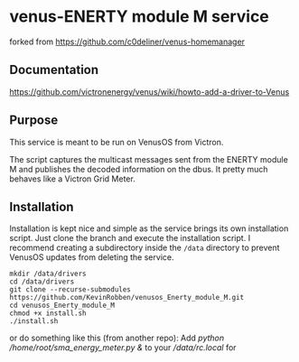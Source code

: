 # venus-ENERTY module M service
forked from https://github.com/c0deliner/venus-homemanager

## Documentation
https://github.com/victronenergy/venus/wiki/howto-add-a-driver-to-Venus

## Purpose
This service is meant to be run on VenusOS from Victron.

The script captures the multicast messages sent from the ENERTY module M and publishes the decoded
information on the dbus. It pretty much behaves like a Victron Grid Meter.

## Installation
Installation is kept nice and simple as the service brings its own installation script.
Just clone the branch and execute the installation script.
I recommend creating a subdirectory inside the `/data` directory to prevent VenusOS updates from deleting the service.

```
mkdir /data/drivers
cd /data/drivers
git clone --recurse-submodules https://github.com/KevinRobben/venusos_Enerty_module_M.git
cd venusos_Enerty_module_M
chmod +x install.sh
./install.sh
```

or do something like this (from another repo): Add *python /home/root/sma_energy_meter.py &* to your */data/rc.local* for 